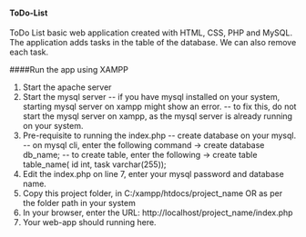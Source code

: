 #### ToDo-List
ToDo List basic web application created with HTML, CSS, PHP and MySQL.
The application adds tasks in the table of the database. We can also remove each task.

####Run the app using XAMPP
1. Start the apache server
2. Start the mysql server
    -- if you have mysql installed on your system, starting mysql server on xampp might show an error.
    -- to fix this, do not start the mysql server on xampp, as the mysql server is already running on your system.
3. Pre-requisite to running the index.php
    -- create database on your mysql.
       -- on mysql cli, enter the following command -> create database db_name;
       -- to create table, enter the following -> create table table_name( id int, task varchar(255));
4. Edit the index.php on line 7, enter your mysql password and database name.
5. Copy this project folder, in C:/xampp/htdocs/project_name OR as per the folder path in your system
7. In your browser, enter the URL: http://localhost/project_name/index.php
8. Your web-app should running here.
   
